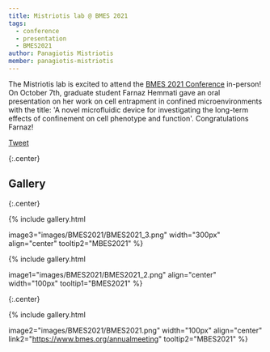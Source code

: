 ```yaml
---
title: Mistriotis lab @ BMES 2021
tags:
  - conference
  - presentation
  - BMES2021
author: Panagiotis Mistriotis
member: panagiotis-mistriotis
---
```


The Mistriotis lab is excited to attend the [BMES 2021 Conference](https://www.bmes.org/annualmeeting) in-person! On October 7th, graduate student Farnaz Hemmati gave an oral presentation on her work on cell entrapment in confined microenvironments with the title: 'A novel microfluidic device for investigating the long-term effects of confinement on cell phenotype and function'. Congratulations Farnaz!

<a href="https://twitter.com/share?ref_src=twsrc%5Etfw" class="twitter-share-button" meta name="twitter:image" content="https://github.com/mistriotis-lab.github.io/images/BMES2021.png" data-show-count="false">Tweet</a><script async src="https://platform.twitter.com/widgets.js" charset="utf-8"></script>



{:.center}
## Gallery

{:.center}

{%
  include gallery.html

  image3="images/BMES2021/BMES2021_3.png"
  width="300px"
  align="center"
  tooltip2="MBES2021"
%}

{%
  include gallery.html

  image1="images/BMES2021/BMES2021_2.png"
  align="center"
  width="100px"
  tooltip1="BMES2021"
%}

{:.center}

{%
  include gallery.html

  image2="images/BMES2021/BMES2021.png"
  width="100px"
  align="center"
  link2="https://www.bmes.org/annualmeeting"
  tooltip2="MBES2021"
%}
